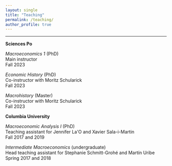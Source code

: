 ```yaml
---
layout: single
title: "Teaching"
permalink: /teaching/
author_profile: true
---
```

<hr />

<p style='text-align: justify;'><b>Sciences Po</b></p>

<p style='text-align: justify;'><i>Macroeconomics 1</i> (PhD)<br>
Main instructor<br>
Fall 2023<br>

<i>Economic History</i> (PhD)<br>
Co-instructor with Moritz Schularick<br>
Fall 2023<br>

<i>Macrohistory</i> (Master)<br>
Co-instructor with Moritz Schularick<br>
Fall 2023</p>

<p style='text-align: justify;'><b>Columbia University</b></p>

<p style='text-align: justify;'><i>Macroeconomic Analysis I</i> (PhD)<br>
Teaching assistant for Jennifer La'O and Xavier Sala-i-Martin<br>
Fall 2017 and 2019</p>
<p style='text-align: justify;'><i>Intermediate Macroeconomics</i> (undergraduate)<br>
Head teaching assistant for Stephanie Schmitt-Groh<span class="st">é</span> and Martín Uribe<br>
Spring 2017 and 2018</p>
